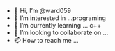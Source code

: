 - 👋 Hi, I’m @ward059
- 👀 I’m interested in ...programing
- 🌱 I’m currently learning ... c++
- 💞️ I’m looking to collaborate on ...
- 📫 How to reach me ...

<!---
ward059/ward059 is a ✨ special ✨ repository because its `README.md` (this file) appears on your GitHub profile.
You can click the Preview link to take a look at your changes.
--->
